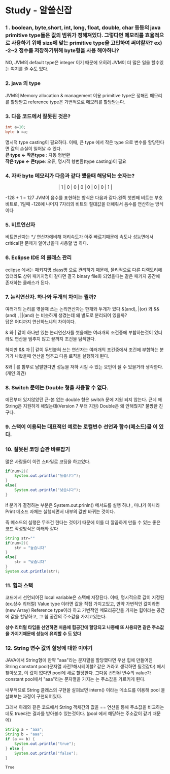  # Study - 알쓸신잡

### 1 . boolean, byte,short, int, long, float, double, char 등등의 java primitive type들은 값의 범위가 정해져있다. 그렇다면 메모리를 효율적으로 사용하기 위해 size에 맞는 primitive type을 고민하여 써야할까? ex) -2~2 정수를 저장하기위해 byte형을 사용 해야하나?

NO, JVM의 default type은 integer 이기 때문에 오히려 JVM이 더 많은 일을 할수있는 여지를 줄 수도 있다.
  


### 2. java 의 type
JVM의 Memory allocation & management 이용 primitive type은 정해진 메모리를 할당받고 reference type은 가변적으로 메모리를 할당받는다.



### 3. 다음 코드에서 잘못된 것은?
```java
int a=10;
byte b =a;
```

명시적 type casting이 필요하다. 이때, 큰 type 에서 작은 type 으로 변수를 할당한다면 값의 손실이 일어날 수 있다.  
**큰 type <- 작은type** : 자동 형변환  
**작은 type <- 큰type**: 오류, 명시적 형변환(type casting)이 필요


### 4. 자바 byte 메모리가 다음과 같다 했을때 해당되는 숫자는?  
<center>| 1 | 0 | 0 | 0 | 0 | 0 | 0 | 1 | </center>

-128 + 1 = 127  JVM이 음수를 표현하는 방식은 다음과 같다.왼쪽 첫번째 비트는 부호비트로, 1일때 -128에 나머지 7자리의 비트의 절대값을 더해줘서 음수를 연산하는 방식이다


### 5. 비트연산자

비트연산자는 *,/ 연산자에비해 처리속도가 아주 빠르기때문에 속도나 성능면에서 critical한 문제가 일어났을때 사용할 법 하다.

### 6. Eclipse IDE 의 클래스 관리
eclipse 에서는 패키지명.class명 으로 관리하기 때문에, 물리적으로 다른 디렉토리에 있더라도 상위 패키지명이 같다면 결국 binary file화 되었을때는 같은 패키지 공간에 존재하는 클래스가 된다.



### 7. 논리연산자. 하나와 두개의 차이는 뭘까?
여러개의 논리를 엮을때 쓰는 논리연산자는 한개와 두개가 있다  &(and), |(or) 와 &&(and) , ||(and) 는 비슷하게 생겼는데 왜 별도로 분리되어 있을까?  
답은 어디까지 연산하느냐의 차이이다.  

& 와 | 같이 하나만 있는 논리연산자를 썻을때는 여러개의 조건중에 부합하는것이 있더라도 연산을 멈추지 않고 끝까지 조건을 탐색한다.  

하지만 && 과 || 같이 두번붙혀 쓰는 연산자는 여러개의 조건중에서 조건에 부합하는 분기가 나왔을때 연산을 멈추고 다음 로직을 실행하게 된다.

&와 | 를 함부로 남발한다면 성능을 저하 시킬 수 있는 요인이 될 수 있을거라 생각한다.(개인 의견)


### 8. Switch 문에는 Double 형을 사용할 수 없다.
예전부터 있지않았던 근-본 없는 double 형은 switch 문에 지원 되지 않는다.
근데 왜 String은 지원하게 해줬는데(Version 7 부터 지원) Double은 왜 안해줬지? 불쌍한 친구다.

### 9. 스택이 이용되는 대표적인 예로는 로컬변수 선언과 함수(메소드)콜 이 있다.



### 10. 잘못된 코딩 습관 바로잡기
많은 사람들이 이런 스타일로 코딩을 하고있다.
```java
if(num>2){
    System.out.println("높습니다");
}
else{
    System.out.println("낮습니다");
}
```
if 분기가 결정하는 부분은 System.out.prinln() 메서드를 실행 하냐 , 마냐가 아니라 Print 메소드 자체는 실행되면서 내부의 값만 바뀌는 것이다.  

즉 메소드의 실행은 무조건 한다는 것이기 때문에 이를 더 깔끔하게 만들 수 있는 좋은 코드 작성방식은 아래와 같다
```java
String str=""
if(num>2){
    str = "높습니다"
}
else{
    str = "낮습니다"
}
System.out.println(str);
```

### 11. 힙과 스택
코드에서 선언되어진 local variable은 스택에 저장된다. 이때, 명시적으로 값이 지정된(ex.상수 리터럴) Value type 이라면 값을 직접 가지고있고, 만약 가변적인 값이라면(new Array) Reference type이라 하고 가변적인 메모리공간을 가지는
힙이라는 공간에 값을 할당하고, 그 힙 공간의 주소값을 가지고있는다.

**상수 리터럴 타입을 선언하면 처음에 힙공간에 할당되고 나중에 또 사용되면
같은 주소값을 가지기때문에 성능에 유리할 수 도 있다** 

### 12. String 변수 값의 할당에 대한 이야기
JAVA에서 String형에 만약 "aaa"라는 문자열을 할당했다면 우선 힙에 만들어진 String constant pool(문자열 사전?해시테이블? 같은 거라고 생각하면 될것같다) 에서 찾아보고, 이 값이 없다면 pool에 새로 할당한다. 그다음 선언된 변수의 value가 constant pool에서 "aaa"라는 문자열을 가지는
는 주소값을 가르키게 된다.  

내부적으로 String 클래스의 구현을 살펴보면 intern() 이라는 메소드를 이용해 pool 을 살펴보는 과정이 구현되어있다.

그래서 아래와 같은 코드에서 String 객체간의 값을 == 연산을 통해 주소값을 비교하는데도 true라는 결과를 받아볼수 있는것이다. (pool 에서 해당하는 주소값이 같기 때문에)


```java
String a = "aaa";
String b = "aaa";
if (a == b) {
    System.out.println("true");
} else {
    System.out.println("false");
}

True
```

